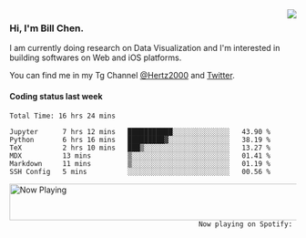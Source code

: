 <img  align="right" src="https://github-readme-stats.vercel.app/api?username=BillChen2k&show_icons=false&count_private=true&hide_title=true">

### Hi, I'm Bill Chen.

I am currently doing research on Data Visualization and I'm interested in building softwares on Web and iOS platforms.

You can find me in my Tg Channel [@Hertz2000](https://t.me/Hertz2000) and [Twitter](https://twitter.com/billchen2k).

#### Coding status last week

<!--START_SECTION:waka-->

```text
Total Time: 16 hrs 24 mins

Jupyter      7 hrs 12 mins   ███████████░░░░░░░░░░░░░░   43.90 %
Python       6 hrs 16 mins   █████████▓░░░░░░░░░░░░░░░   38.19 %
TeX          2 hrs 10 mins   ███▒░░░░░░░░░░░░░░░░░░░░░   13.27 %
MDX          13 mins         ▒░░░░░░░░░░░░░░░░░░░░░░░░   01.41 %
Markdown     11 mins         ▒░░░░░░░░░░░░░░░░░░░░░░░░   01.19 %
SSH Config   5 mins          ░░░░░░░░░░░░░░░░░░░░░░░░░   00.56 %
```

<!--END_SECTION:waka-->


<div>
<a href="https://spotify-now-playing.billchen2k.vercel.app/now-playing?open">
   <img align="right" src="https://spotify-now-playing.billchen2k.vercel.app/now-playing" width="540" height="64" alt="Now Playing">
</a>
</div>

<div>
<p align="right"><code>Now playing on Spotify: </code></p>
</div>

<!--
**BillChen2K/BillChen2K** is a ✨ _special_ ✨ repository because its `README.md` (this file) appears on your GitHub profile.

Here are some ideas to get you started:

- 🔭 I’m currently working on ...
- 🌱 I’m currently learning ...
- 👯 I’m looking to collaborate on ...
- 🤔 I’m looking for help with ...
- 💬 Ask me about ...
- 📫 How to reach me: ...
- 😄 Pronouns: ...
- ⚡ Fun fact: ...
-->
